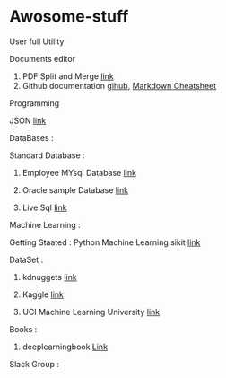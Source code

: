 # Awosome-stuff
User  full Utility

Documents editor

1. PDF Split and Merge [link](https://sourceforge.net/projects/pdfsam/)
2. Github documentation [gihub](https://help.github.com/articles/about-readmes/), [Markdown Cheatsheet](https://github.com/adam-p/markdown-here/wiki/Markdown-Cheatsheet) 

Programming

JSON [link](http://www.json.org/)

DataBases : 

Standard Database : 

1. Employee MYsql  Database [link](https://github.com/datacharmer/test_db)  

2. Oracle sample Database  [link](https://github.com/oracle/db-sample-schemas) 

3. Live Sql [link](https://livesql.oracle.com/apex/livesql/file/toc.html)

Machine Learning :

Getting Staated : Python Machine Learning sikit [link](https://www.datacamp.com/community/tutorials/machine-learning-python)

DataSet :  

1. kdnuggets [link](http://www.kdnuggets.com/datasets/index.html)
       
 2. Kaggle [link](https://www.kaggle.com/)
            
 3. UCI Machine Learning University [link](http://archive.ics.uci.edu/ml/datasets.html) 

Books : 
1. deeplearningbook [Link](http://www.deeplearningbook.org/)

Slack Group :

